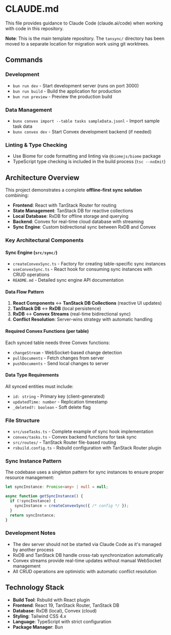 # CLAUDE.md

This file provides guidance to Claude Code (claude.ai/code) when working with code in this repository.

**Note**: This is the main template repository. The `tansync/` directory has been moved to a separate location for migration work using git worktrees.

## Commands

### Development
- `bun run dev` - Start development server (runs on port 3000)
- `bun run build` - Build the application for production
- `bun run preview` - Preview the production build

### Data Management
- `bunx convex import --table tasks sampleData.jsonl` - Import sample task data
- `bunx convex dev` - Start Convex development backend (if needed)

### Linting & Type Checking
- Use Biome for code formatting and linting via `@biomejs/biome` package
- TypeScript type checking is included in the build process (`tsc --noEmit`)

## Architecture Overview

This project demonstrates a complete **offline-first sync solution** combining:

- **Frontend**: React with TanStack Router for routing
- **State Management**: TanStack DB for reactive collections
- **Local Database**: RxDB for offline storage and querying
- **Backend**: Convex for real-time cloud database with streaming
- **Sync Engine**: Custom bidirectional sync between RxDB and Convex

### Key Architectural Components

#### Sync Engine (`src/sync/`)
- `createConvexSync.ts` - Factory for creating table-specific sync instances
- `useConvexSync.ts` - React hook for consuming sync instances with CRUD operations
- `README.md` - Detailed sync engine API documentation

#### Data Flow Pattern
1. **React Components** ↔ **TanStack DB Collections** (reactive UI updates)
2. **TanStack DB** ↔ **RxDB** (local persistence)
3. **RxDB** ↔ **Convex Streams** (real-time bidirectional sync)
4. **Conflict Resolution**: Server-wins strategy with automatic handling

#### Required Convex Functions (per table)
Each synced table needs three Convex functions:
- `changeStream` - WebSocket-based change detection
- `pullDocuments` - Fetch changes from server
- `pushDocuments` - Send local changes to server

#### Data Type Requirements
All synced entities must include:
- `id: string` - Primary key (client-generated)
- `updatedTime: number` - Replication timestamp
- `_deleted?: boolean` - Soft delete flag

### File Structure

- `src/useTasks.ts` - Complete example of sync hook implementation
- `convex/tasks.ts` - Convex backend functions for task sync
- `src/routes/` - TanStack Router file-based routing
- `rsbuild.config.ts` - Rsbuild configuration with TanStack Router plugin

### Sync Instance Pattern

The codebase uses a singleton pattern for sync instances to ensure proper resource management:

```typescript
let syncInstance: Promise<any> | null = null;

async function getSyncInstance() {
  if (!syncInstance) {
    syncInstance = createConvexSync({ /* config */ });
  }
  return syncInstance;
}
```

### Development Notes

- The dev server should not be started via Claude Code as it's managed by another process
- RxDB and TanStack DB handle cross-tab synchronization automatically
- Convex streams provide real-time updates without manual WebSocket management
- All CRUD operations are optimistic with automatic conflict resolution

## Technology Stack

- **Build Tool**: Rsbuild with React plugin
- **Frontend**: React 19, TanStack Router, TanStack DB
- **Database**: RxDB (local), Convex (cloud)
- **Styling**: Tailwind CSS 4.x
- **Language**: TypeScript with strict configuration
- **Package Manager**: Bun
